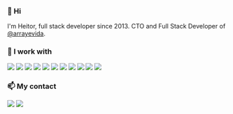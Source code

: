 ### 👋 Hi

I'm Heitor, full stack developer since 2013. CTO and Full Stack Developer of [@arrayevida](https://arrayevida.com.br/).

### 🌱 I work with
 <p>
  <img src="https://img.shields.io/badge/-PHP-474A8A?style=flat-square&logo=PHP&logoColor=white"/>
  <img src="https://img.shields.io/badge/-WordPress-444140?style=flat-square&logo=WordPress&logoColor=white"/>
  <img src="https://img.shields.io/badge/-Laravel-F55247?style=flat-square&logo=Laravel&logoColor=white"/>
  <img src="https://img.shields.io/badge/-Javascript-f0db4f?style=flat-square&logo=Javascript&logoColor=323330"/>  
  <img src="https://img.shields.io/badge/-Vue.js-42B883?style=flat-square&logo=Vue.js&logoColor=white"/>
  <img src="https://img.shields.io/badge/-HTML5-E34F26?style=flat-square&logo=HTML5&logoColor=white"/>
  <img src="https://img.shields.io/badge/-CSS3-1572B6?style=flat-square&logo=CSS3&logoColor=white"/>
  <img src="https://img.shields.io/badge/-Ubuntu-E95420?style=flat-square&logo=Ubuntu&logoColor=white"/>
  <img src="https://img.shields.io/badge/-CentOS-212078?style=flat-square&logo=centos&logoColor=white"/>
  <img src="https://img.shields.io/badge/-Apache-D22128?style=flat-square&logo=Apache&logoColor=white"/>
  <img src="https://img.shields.io/badge/-MySQL-F29111?style=flat-square&logo=MySQL&logoColor=white"/>
  </p>


### 📫 My contact
<a href="mailto:heitorspedroso@gmail.com" target="_blank"><img src="https://img.shields.io/badge/-Gmail-bb001b?style=flat-square&logo=gmail&logoColor=white"/></a>
<a href="https://www.facebook.com/HeitorSousaPedroso/" target="_blank"><img src="https://img.shields.io/badge/-Facebook-3b5998?style=flat-square&logo=facebook&logoColor=white"/></a>



<!--
**heitorspedroso/heitorspedroso** is a ✨ _special_ ✨ repository because its `README.md` (this file) appears on your GitHub profile.

### My Stats
![Saksham's github stats](https://github-readme-stats.vercel.app/api?username=heitorspedroso&show_icons=true)


Here are some ideas to get you started:

- 🔭 I’m currently working on ...
- 🌱 I’m currently learning ...
- 👯 I’m looking to collaborate on ...
- 🤔 I’m looking for help with ...
- 💬 Ask me about ...
- 📫 How to reach me: ...
- 😄 Pronouns: ...
- ⚡ Fun fact: ...
-->

